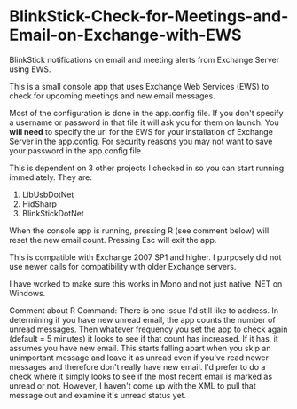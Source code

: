 # BlinkStick-Check-for-Meetings-and-Email-on-Exchange-with-EWS
BlinkStick notifications on email and meeting alerts from Exchange Server using EWS.

This is a small console app that uses Exchange Web Services (EWS) to check for upcoming meetings and new email messages.

Most of the configuration is done in the app.config file.  If you don't specify a username or password in that file it will ask you for them on launch.  You **will need** to specify the url for the EWS for your installation of Exchange Server in the app.config.  For security reasons you may not want to save your password in the app.config file.

This is dependent on 3 other projects I checked in so you can start running immediately.  They are:
1.  LibUsbDotNet
2.  HidSharp
3.  BlinkStickDotNet

When the console app is running, pressing R (see comment below) will reset the new email count.  Pressing Esc will exit the app.

This is compatible with Exchange 2007 SP1 and higher.  I purposely did not use newer calls for compatibility with older Exchange servers.

I have worked to make sure this works in Mono and not just native .NET on Windows.  

Comment about R Command:
There is one issue I'd still like to address.  In determining if you have new unread email, the app counts the number of unread messages.  Then whatever frequency you set the app to check again (default = 5 minutes) it looks to see if that count has increased.  If it has, it assumes you have new email.  This starts falling apart when you skip an unimportant message and leave it as unread even if you've read newer messages and therefore don't really have new email.  I'd prefer to do a check where it simply looks to see if the most recent email is marked as unread or not.  However, I haven't come up with the XML to pull that message out and examine it's unread status yet.


